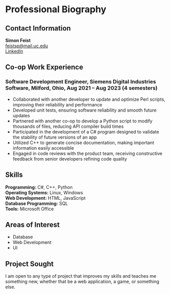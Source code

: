 # Professional Biography

## Contact Information

**Simon Feist**  
[feistsp@mail.uc.edu](mailto:feistsp@mail.uc.edu)  
[LinkedIn](https://www.linkedin.com/in/simonfeist/)

## Co-op Work Experience

### Software Development Engineer, Siemens Digital Industries Software, Milford, Ohio, Aug 2021 – Aug 2023 (4 semesters)

- Collaborated with another developer to update and optimize Perl scripts, improving their reliability and performance
- Developed unit tests, ensuring software reliability and smooth future updates
- Partnered with another co-op to develop a Python script to modify thousands of files, reducing API compiler build times
- Participated in the development of a C# program designed to validate the stability of future versions of an app
- Utilized C++ to generate concise documentation, making important information easily accessible
- Engaged in code reviews with the product team, receiving constructive feedback from senior developers refining code quality

## Skills

**Programming:** C#, C++, Python  
**Operating Systems:** Linux, Windows  
**Web Development:** HTML, JavaScript  
**Database Programming:** SQL  
**Tools:** Microsoft Office

## Areas of Interest

- Database
- Web Development
- UI

## Project Sought

I am open to any type of project that improves my skills and teaches me something new, whether that be a web application, a game, or something else.
